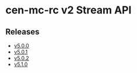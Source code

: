# cen-mc-rc v2 Stream API

## Releases

- [v5.0.0](https://TechSysApi.github.io/cen-mc-rc-stream-api-v2-dist/v5.0.0/ui/?url=../complete-api.yaml)
- [v5.0.1](https://TechSysApi.github.io/cen-mc-rc-stream-api-v2-dist/v5.0.1/ui/?url=../complete-api.yaml)
- [v5.0.2](https://TechSysApi.github.io/cen-mc-rc-stream-api-v2-dist/v5.0.2/ui/?url=../complete-api.yaml)
- [v5.1.0](https://TechSysApi.github.io/cen-mc-rc-stream-api-v2-dist/v5.1.0/ui/?url=../complete-api.yaml)
